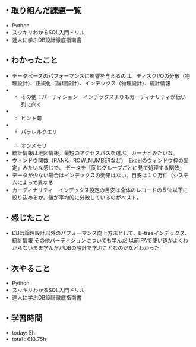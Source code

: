 ## ・取り組んだ課題一覧
- Python
- スッキリわかるSQL入門ドリル
- 達人に学ぶDB設計徹底指南書

## ・わかったこと
- データベースのパフォーマンスに影響を与えるのは、ディスクI/Oの分散（物理設計）、正規化（論理設計）、インデックス（物理設計）、統計情報
- - その他：パーティション　インデックスよりもカーディナリティが低い列に向く
- - ヒント句
- - パラレルクエリ
- - オンメモリ
- 統計情報は地図情報。最短のアクセスパスを選ぶ。カーナビみたいな。
- ウィンドウ関数（RANK、ROW_NUMBERなど）　Excelのウィンドウ枠の固定」みたいな感じで、
データを「同じグループごとに見て処理する関数」
- データが少ない場合はインデックスの効果はない。目安は１０万件（システムによって異なる
- カーディナリティ　インデックス設定の目安は全体のレコードの５％以下に絞り込めるか。値が平均的に分散しているのがベスト。


## ・感じたこと
- DBは論理設計以外のパフォーマンス向上方法として、B-treeインデックス、統計情報
その他パーティションについても学んだ
以前IPAで使い道がよくわからないまま学んだがDBの設計で学ぶことなのだなとわかった

## ・次やること
- Python
- スッキリわかるSQL入門ドリル
- 達人に学ぶDB設計徹底指南書


## ・学習時間
- today:  5h
- total  : 613.75h

